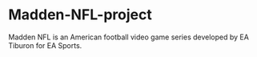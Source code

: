 # Madden-NFL-project
Madden NFL is an American football video game series developed by EA Tiburon for EA Sports.
